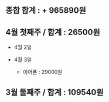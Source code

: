 ## 종합 합계 :  + 965890원

## 4월 첫째주 / 합계 :  26500원
- 4월 2일 

- 4월 3일
	- 이어폰 : 29000원
## 3월 둘째주 / 합계 : 109540원


